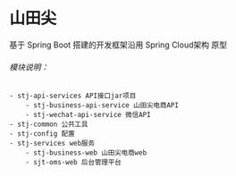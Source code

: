 # 山田尖
基于 Spring Boot 搭建的开发框架沿用 Spring Cloud架构 原型

###### 模块说明：
    - stj-api-services API接口jar项目
        - stj-business-api-service 山田尖电商API
        - stj-wechat-api-service 微信API
    - stj-common 公共工具
    - stj-config 配置
    - stj-services web服务
        - stj-business-web 山田尖电商web
        - sjt-oms-web 后台管理平台
